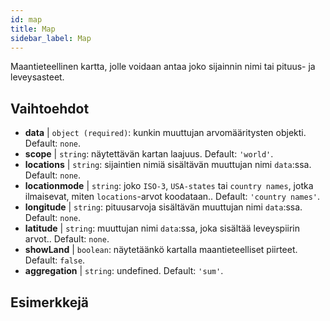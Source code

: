 ```yaml
---
id: map
title: Map
sidebar_label: Map
---
```


Maantieteellinen kartta, jolle voidaan antaa joko sijainnin nimi tai pituus- ja leveysasteet.

## Vaihtoehdot

* __data__ | `object (required)`: kunkin muuttujan arvomääritysten objekti. Default: `none`.
* __scope__ | `string`: näytettävän kartan laajuus. Default: `'world'`.
* __locations__ | `string`: sijaintien nimiä sisältävän muuttujan nimi `data`:ssa. Default: `none`.
* __locationmode__ | `string`: joko `ISO-3`, `USA-states` tai `country names`, jotka ilmaisevat, miten `locations`-arvot koodataan.. Default: `'country names'`.
* __longitude__ | `string`: pituusarvoja sisältävän muuttujan nimi `data`:ssa. Default: `none`.
* __latitude__ | `string`: muuttujan nimi `data`:ssa, joka sisältää leveyspiirin arvot.. Default: `none`.
* __showLand__ | `boolean`: näytetäänkö kartalla maantieteelliset piirteet. Default: `false`.
* __aggregation__ | `string`: undefined. Default: `'sum'`.


## Esimerkkejä
